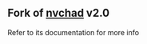 ## Fork of [nvchad](https://github.com/NvChad/NvChad/) v2.0
Refer to its documentation for more info


